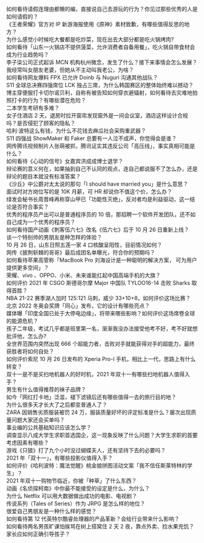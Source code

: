 如何看待请假连理由都懒的编，直接说自己去游玩的行为？你见过那些优秀的人是如何请假的？  
《王者荣耀》官方对 IP 新游海报使用《原神》素材致歉，有哪些值得反思的地方？  
为什么感觉小时候吃大餐都是吃炒菜，现在出去大部分都是吃火锅烤肉?  
如何看待「山东一火锅店不提供菠菜，允许消费者自备用餐」，吃火锅自带食材会成为行业趋势吗？  
李子柒公司正式起诉 MCN 机构杭州微念，发生了什么？接下来事情会怎么发展？  
我经常叫女朋友老婆，但她从不主动叫我老公，为啥？  
如何看待网友爆料 FPX 已允许 Doinb 与 Nuguri 沟通其他战队？  
S11 全球总决赛四强席位 LCK 独占三席，为什么韩国赛区的整体始终难以撼动？  
博主穿便服打卡切尔诺贝利，自称有被告知如何穿衣避辐射，如何看待去灾难地拍照打卡的行为？有哪些潜在危险？  
二本学生考研有多难？  
女子住酒店 2 天，退房时拉开窗帘发现窗外是一间会议室，酒店这样设计合规吗？是否侵犯了顾客的隐私？  
哈利·波特这么有钱，为什么不花钱去麻瓜社会采购重武器？  
S11 四强战 ShowMaker 和 Faker 总要有一人泣不成声，你觉得会是谁？  
网传腾讯视频制片人张萌被抓，腾讯证实其违反公司「高压线」，事实真相可能是什么？  
如何看待《心动的信号》女嘉宾洪成成博士退学？  
辩论赛的意义何在，如果抽到自己不认同的观点，连自己都说服不了怎么办，还是辩论的题目本就没有标准答案？  
《沙丘》中公爵对太太说的那句「I should have married you」是什么意思？  
面试时对方岗位写的是 10K 月薪，可 HR 却说你不值这个价，怎么办？  
绿发会秘书长周晋峰再称穿山甲已「功能性灭绝」，反对者均是利益驱动，这一结论是否符合事实？  
优秀的程序员产出可以是普通程序员的 10 倍，那招聘一个软件开发团队，还不如自己成为一个优秀的程序员？  
如何看待国产动画《刺客伍六七》改名《伍六七》后于 10 月 26 日重新上线？  
谈一个特别帅的男朋友是种怎样的体验？  
10 月 26 日，山东日照五莲一家 4 口核酸呈阳性，目前情况如何？  
网传《披荆斩棘的哥哥》最后成团名单曝光，符合你的预期吗？  
如何看待苹果高管称「MacBook Pro 刘海设计是一种聪明的解决方案， 可为用户提供更多空间」？  
荣耀、vivo 、OPPO、小米、未来谁能扛起中国高端手机的大旗？  
如何评价 2021 年 CSGO 斯德哥尔摩 Major 中国队 TYLOO16-14 击败 Sharks 取得首胜？  
NBA 21-22 赛季湖人加时 125:121 马刺，威少 33+10+8，如何评价这场比赛？  
北京 2022 冬奥会奖牌「同心」发布，它的设计有哪些亮点？  
媒体曝「印度全国已处于大停电边缘」，将带来哪些影响？如何评价这场席卷全球的能源危机？  
孩子二年级，考试几乎都是班里第一名，渐渐我没办法接受他考不好，考不好就想批评他，怎么办?  
全世界范围内突然出现 666 个超能力者，击败对手就能获得对手的超能力，最终获胜者将如何自处？  
如何评价索尼 10 月 26 日发布的 Xperia Pro-I 手机，相比上一代，思路上有什么转变？  
双十一是不是买扫地机器人的好时机，2021 年双十一有哪些扫地机器人值得入手？  
男生有什么值得推荐的袜子品牌？  
如今「网红打卡地」泛滥，褪下滤镜后还有哪些值得一去的旅行目的地？  
为什么很多天才长大了之后都变普通人了？  
ZARA 因销售劣质服装被罚 24 万，服装质量好坏的评定标准是什么？屡次出现质量问题大家还会买单吗？  
事业编的公共基础知识应该怎么学？  
调查显示八成大学生求职首选国企，这一现象反映了什么问题？大学生求职的首要考虑因素有哪些？  
游戏《只狼》打了九个小时没过蝴蝶夫人，还有坚持下去的必要吗？  
2021 年「双十一」，有哪些投影仪值得入手？  
如何评价《哈利波特：魔法觉醒》桃金娘拼图活动文案「我不信任斯莱特林的学生」？  
2021 年双十一购物节临近，你被「种草」了什么东西？  
动画《名侦探柯南》中你最不能接受的设定是什么，为什么？  
为什么 Netflix 可以用大数据做出成功的电影、电视剧？  
传说系列（Tales of Series）作为 JRPG 是怎么样的地位？  
很爱自己男朋友是一种什么样的感觉？  
如何看待第 12 代英特尔酷睿处理器的产品革新？会给行业带来什么影响？  
如何看待两名男孩旷课怕挨骂在树上搭窝住 2 天 2 夜，靠点外卖、捡水果充饥？家长应如何正确引导孩子？  
